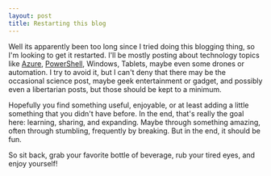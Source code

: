 ```yaml
---
layout: post
title: Restarting this blog
---
```


Well its apparently been too long since I tried doing this blogging thing, so I'm looking to get it restarted.  I'll be mostly posting about technology topics like [Azure](https://azure.microsoft.com"), [PowerShell](https://docs.microsoft.com/en-us/powershell/), Windows, Tablets, maybe even some drones or automation.  I try to avoid it, but I can't deny that there may be the occasional science post, maybe geek entertainment or gadget, and possibly even a libertarian posts, but those should be kept to a minimum.

Hopefully you find something useful, enjoyable, or at least adding a little something that you didn't have before. In the end, that's really the goal here: learning, sharing, and expanding. Maybe through something amazing, often through stumbling, frequently by breaking. But in the end, it should be fun.

So sit back, grab your favorite bottle of beverage, rub your tired eyes, and enjoy yourself!
